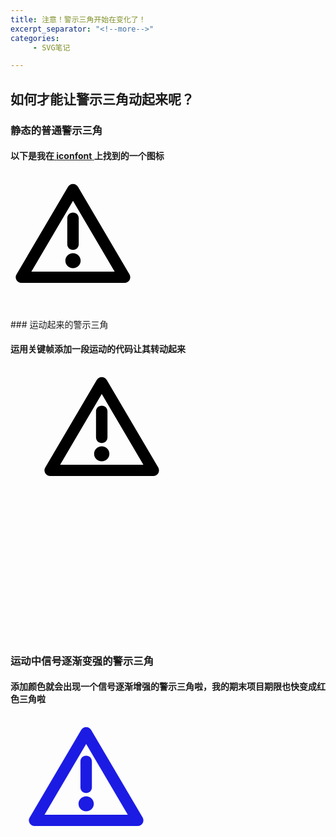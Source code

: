```yaml
---
title: 注意！警示三角开始在变化了！
excerpt_separator: "<!--more-->"
categories:
     - SVG笔记

---
```



<!--more-->

## 如何才能让警示三角动起来呢？

### 静态的普通警示三角

#### 以下是我在[ **iconfont** ](https://www.iconfont.cn/home/index?spm=a313x.7781069.1998910419.2)上找到的一个图标
<svg t="1610174354616" class="icon" viewBox="0 0 1024 1024" version="1.1" xmlns="http://www.w3.org/2000/svg" p-id="6568" width="200" height="200"><path d="M934.4 896H89.6c-17.152 0-32.853333-9.216-40.618667-23.04a48.128 48.128 0 0 1 0-46.08l422.4-718.506667c7.808-13.824 23.466667-23.04 40.661334-23.04 17.194667 0 32.853333 9.216 40.661333 23.04l422.4 718.506667c7.850667 13.866667 7.850667 32.256 0 46.08-7.808 13.824-23.466667 23.04-40.661333 23.04zM171.050667 803.84h682.069333L512.042667 223.573333 171.008 803.84z" p-id="6569"></path><path d="M512 625.792c-26.581333 0-46.933333-19.968-46.933333-46.08V366.293333c0-26.112 20.352-46.08 46.933333-46.08 26.581333 0 46.933333 19.968 46.933333 46.08v213.418667c0 26.112-20.352 46.08-46.933333 46.08zM512 776.234667c34.56 0 62.592-27.477333 62.592-61.44 0-33.877333-28.032-61.397333-62.592-61.397334s-62.592 27.52-62.592 61.44c0 33.92 28.032 61.44 62.592 61.44z" p-id="6570"></path></svg>

</br>
### 运动起来的警示三角

#### 运用关键帧添加一段运动的代码让其转动起来

<style>
.alert-triangle svg{
position: relative;
animation:deer 4s infinite;}			

@keyframes deer
{0%   {left:0px; top:0px;}
25%  {left:300px; top:0px;}
50%  {left:300px; top:300px;}
75%  {left:0px; top:300px;}
100% {left:0px; top:0px;}}
</style>

<div class="alert-triangle">

<svg t="1610174354616" class="icon" viewBox="0 0 1024 1024" version="1.1" xmlns="http://www.w3.org/2000/svg" p-id="6568" width="200" height="200"><path d="M934.4 896H89.6c-17.152 0-32.853333-9.216-40.618667-23.04a48.128 48.128 0 0 1 0-46.08l422.4-718.506667c7.808-13.824 23.466667-23.04 40.661334-23.04 17.194667 0 32.853333 9.216 40.661333 23.04l422.4 718.506667c7.850667 13.866667 7.850667 32.256 0 46.08-7.808 13.824-23.466667 23.04-40.661333 23.04zM171.050667 803.84h682.069333L512.042667 223.573333 171.008 803.84z" p-id="6569"></path><path d="M512 625.792c-26.581333 0-46.933333-19.968-46.933333-46.08V366.293333c0-26.112 20.352-46.08 46.933333-46.08 26.581333 0 46.933333 19.968 46.933333 46.08v213.418667c0 26.112-20.352 46.08-46.933333 46.08zM512 776.234667c34.56 0 62.592-27.477333 62.592-61.44 0-33.877333-28.032-61.397333-62.592-61.397334s-62.592 27.52-62.592 61.44c0 33.92 28.032 61.44 62.592 61.44z" p-id="6570"></path></svg>

</div>

<br>
<br>
<br>
<br>
<br>
<br>
<br>
<br>
<br>
<br>
<br>
<br>
<br>

### 运动中信号逐渐变强的警示三角

#### 添加颜色就会出现一个信号逐渐增强的警示三角啦，我的期末项目期限也快变成红色三角啦

<style>
.lovestar svg {
			    animation: rotate 5s infinite;
				width: 25rem;
				height: 12.5rem;
			}
			
			@keyframes rotate {
			    0% {
			        transform: translate(-100px,0px);
			        fill: blue;
			    }
			    25%{
			        transform: translate(100px,0px);
			        fill: yellow;
			    }
			    50%{
			        transform: translate(100px,200px);
			        fill: orange;
			    }
			    75%{
			        transform: translate(-100px,200px);
			        fill: red;
			    }
			    100% {
			        transform: translate(-100px,0px); 
			        fill: blue;
			    }
			}	
</style>

<div class="lovestar">
<svg t="1610174354616" class="icon" viewBox="0 0 1024 1024" version="1.1" xmlns="http://www.w3.org/2000/svg" p-id="6568" width="200" height="200"><path d="M934.4 896H89.6c-17.152 0-32.853333-9.216-40.618667-23.04a48.128 48.128 0 0 1 0-46.08l422.4-718.506667c7.808-13.824 23.466667-23.04 40.661334-23.04 17.194667 0 32.853333 9.216 40.661333 23.04l422.4 718.506667c7.850667 13.866667 7.850667 32.256 0 46.08-7.808 13.824-23.466667 23.04-40.661333 23.04zM171.050667 803.84h682.069333L512.042667 223.573333 171.008 803.84z" p-id="6569"></path><path d="M512 625.792c-26.581333 0-46.933333-19.968-46.933333-46.08V366.293333c0-26.112 20.352-46.08 46.933333-46.08 26.581333 0 46.933333 19.968 46.933333 46.08v213.418667c0 26.112-20.352 46.08-46.933333 46.08zM512 776.234667c34.56 0 62.592-27.477333 62.592-61.44 0-33.877333-28.032-61.397333-62.592-61.397334s-62.592 27.52-62.592 61.44c0 33.92 28.032 61.44 62.592 61.44z" p-id="6570"></path></svg>
</div>
<br>
<br>
<br>
<br>
<br>
<br>
<br>
<br>
<br>
<br>
<br>
<br>
<br>